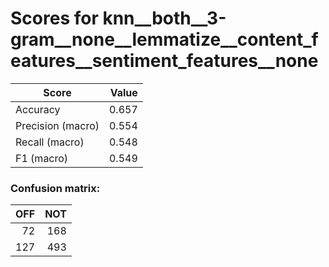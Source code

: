 # Scores for knn__both__3-gram__none__lemmatize__content_features__sentiment_features__none
|      Score      |Value|
|-----------------|----:|
|Accuracy         |0.657|
|Precision (macro)|0.554|
|Recall (macro)   |0.548|
|F1 (macro)       |0.549|

### Confusion matrix:
|OFF|NOT|
|--:|--:|
| 72|168|
|127|493|
